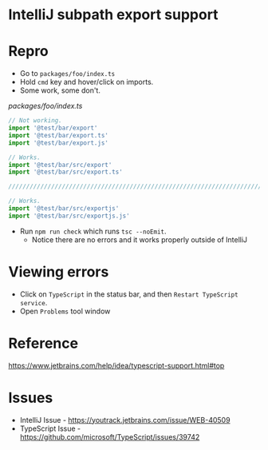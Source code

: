 # IntelliJ subpath export support

# Repro

- Go to `packages/foo/index.ts`
- Hold `cmd` key and hover/click on imports.
- Some work, some don't.

_packages/foo/index.ts_

```typescript
// Not working.
import '@test/bar/export'
import '@test/bar/export.ts'
import '@test/bar/export.js'

// Works.
import '@test/bar/src/export'
import '@test/bar/src/export.ts'

////////////////////////////////////////////////////////////////////////////////

// Works.
import '@test/bar/src/exportjs'
import '@test/bar/src/exportjs.js'

```

- Run `npm run check` which runs `tsc --noEmit`.
  - Notice there are no errors and it works properly outside of IntelliJ

# Viewing errors

- Click on `TypeScript` in the status bar, and then `Restart TypeScript service`.
- Open `Problems` tool window

# Reference

https://www.jetbrains.com/help/idea/typescript-support.html#top

# Issues

- IntelliJ Issue - https://youtrack.jetbrains.com/issue/WEB-40509
- TypeScript Issue - https://github.com/microsoft/TypeScript/issues/39742
